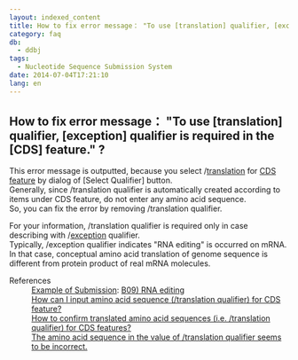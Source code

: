 ```yaml
---
layout: indexed_content
title: How to fix error message： "To use [translation] qualifier, [exception] qualifier is required in the [CDS] feature." ?
category: faq
db:
  - ddbj
tags: 
  - Nucleotide Sequence Submission System
date: 2014-07-04T17:21:10
lang: en
---
```


## How to fix error message： "To use [translation] qualifier, [exception] qualifier is required in the [CDS] feature." ?

<p>This error message is outputted, because you select /<a href="/ddbj/qualifiers-e.html#translation">translation</a> for <a href="/ddbj/cds-e.html#translation">CDS feature</a> by dialog of [Select Qualifier] button. <br>Generally, since /translation qualifier is automatically created according to items under CDS feature, do not enter any amino acid sequence. <br>So, you can fix the error by removing /translation qualifier. </p>
<p>For your information, /translation qualifier is required only in case describing with /<a href="/ddbj/qualifiers-e.html#exception">exception</a> qualifier. <br>Typically, /exception qualifier indicates "RNA editing" is occurred on mRNA. In that case, conceptual amino acid translation of genome sequence is different from protein product of real mRNA molecules. </p>
<dl><dt>References</dt>
  <dd><a href="/ddbj/example-e.html">Example of Submission</a>: <a href="/ddbj/example-e.html#B09">B09) RNA editing</a></dd>
  <dd><a href="/faq/en/how-to-input-amino-acid-seq-e.html">How can I input amino acid sequence (/translation qualifier) for CDS feature?</a></dd>
  <dd><a href="/faq/en/how-to-confirm-translated-amino-acid-seq-e.html">How to confirm translated amino acid sequences (i.e. /translation qualifier) for CDS features?</a></dd>
  <dd><a href="/faq/en/translation-qualifier-seems-incorrect-e.html">The amino acid sequence in the value of /translation qualifier seems to be incorrect.</a></dd>
</dl>